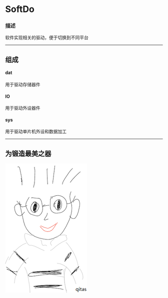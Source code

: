 ﻿# SoftDo

### 描述

软件实现相关的驱动，便于切换到不同平台

---

## 组成

#### dat

用于驱动存储器件

#### IO

用于驱动外设器件

#### sys

用于驱动单片机外设和数据加工


---

## 为锻造最美之器

[![sites](qitas/qitas.png)](http://www.qitas.cn)
